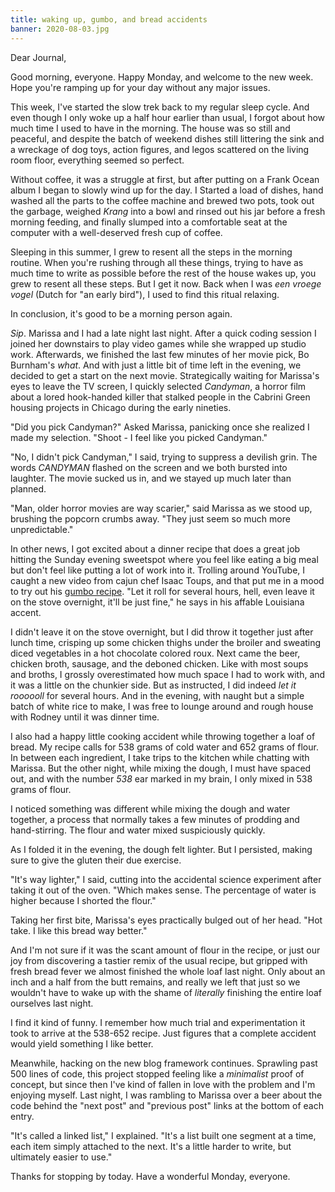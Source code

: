 ```yaml
---
title: waking up, gumbo, and bread accidents
banner: 2020-08-03.jpg
---
```


Dear Journal,

Good morning, everyone.  Happy Monday, and welcome to the new week.
Hope you're ramping up for your day without any major issues.

This week, I've started the slow trek back to my regular sleep cycle.
And even though I only woke up a half hour earlier than usual, I
forgot about how much time I used to have in the morning.  The house
was so still and peaceful, and despite the batch of weekend dishes
still littering the sink and a wreckage of dog toys, action figures,
and legos scattered on the living room floor, everything seemed so
perfect.

Without coffee, it was a struggle at first, but after putting on a
Frank Ocean album I began to slowly wind up for the day.  I Started a
load of dishes, hand washed all the parts to the coffee machine and
brewed two pots, took out the garbage, weighed _Krang_ into a bowl and
rinsed out his jar before a fresh morning feeding, and finally slumped
into a comfortable seat at the computer with a well-deserved fresh cup
of coffee.

Sleeping in this summer, I grew to resent all the steps in the morning
routine.  When you're rushing through all these things, trying to have
as much time to write as possible before the rest of the house wakes
up, you grew to resent all these steps.  But I get it now.  Back when
I was _een vroege vogel_ (Dutch for "an early bird"), I used to find
this ritual relaxing.

In conclusion, it's good to be a morning person again.

_Sip_.  Marissa and I had a late night last night.  After a quick
coding session I joined her downstairs to play video games while she
wrapped up studio work.  Afterwards, we finished the last few minutes
of her movie pick, Bo Burnham's _what_.  And with just a little bit of
time left in the evening, we decided to get a start on the next movie.
Strategically waiting for Marissa's eyes to leave the TV screen, I
quickly selected _Candyman_, a horror film about a lored hook-handed
killer that stalked people in the Cabrini Green housing projects in
Chicago during the early nineties.

"Did you pick Candyman?" Asked Marissa, panicking once she realized I
made my selection.  "Shoot - I feel like you picked Candyman."

"No, I didn't pick Candyman," I said, trying to suppress a devilish
grin.  The words _CANDYMAN_ flashed on the screen and we both bursted
into laughter.  The movie sucked us in, and we stayed up much later
than planned.

"Man, older horror movies are way scarier," said Marissa as we stood
up, brushing the popcorn crumbs away.  "They just seem so much more
unpredictable."

In other news, I got excited about a dinner recipe that does a great
job hitting the Sunday evening sweetspot where you feel like eating a
big meal but don't feel like putting a lot of work into it.  Trolling
around YouTube, I caught a new video from cajun chef Isaac Toups, and
that put me in a mood to try out his [gumbo recipe].  "Let it roll for
several hours, hell, even leave it on the stove overnight, it'll be
just fine," he says in his affable Louisiana accent.

I didn't leave it on the stove overnight, but I did throw it together
just after lunch time, crisping up some chicken thighs under the
broiler and sweating diced vegetables in a hot chocolate colored roux.
Next came the beer, chicken broth, sausage, and the deboned chicken.
Like with most soups and broths, I grossly overestimated how much
space I had to work with, and it was a little on the chunkier side.
But as instructed, I did indeed _let it roooooll_ for several hours.
And in the evening, with naught but a simple batch of white rice to
make, I was free to lounge around and rough house with Rodney until it
was dinner time.

I also had a happy little cooking accident while throwing together a
loaf of bread.  My recipe calls for 538 grams of cold water and 652
grams of flour.  In between each ingredient, I take trips to the
kitchen while chatting with Marissa.  But the other night, while
mixing the dough, I must have spaced out, and with the number _538_
ear marked in my brain, I only mixed in 538 grams of flour.

I noticed something was different while mixing the dough and water
together, a process that normally takes a few minutes of prodding and
hand-stirring.  The flour and water mixed suspiciously quickly.

As I folded it in the evening, the dough felt lighter.  But I
persisted, making sure to give the gluten their due exercise.

"It's way lighter," I said, cutting into the accidental science
experiment after taking it out of the oven.  "Which makes sense.  The
percentage of water is higher because I shorted the flour."

Taking her first bite, Marissa's eyes practically bulged out of her
head.  "Hot take.  I like this bread way better."

And I'm not sure if it was the scant amount of flour in the recipe, or
just our joy from discovering a tastier remix of the usual recipe, but
gripped with fresh bread fever we almost finished the whole loaf last
night.  Only about an inch and a half from the butt remains, and
really we left that just so we wouldn't have to wake up with the shame
of _literally_ finishing the entire loaf ourselves last night.

I find it kind of funny.  I remember how much trial and
experimentation it took to arrive at the 538-652 recipe.  Just figures
that a complete accident would yield something I like better.

Meanwhile, hacking on the new blog framework continues.  Sprawling
past 500 lines of code, this project stopped feeling like a
_minimalist_ proof of concept, but since then I've kind of fallen in
love with the problem and I'm enjoying myself.  Last night, I was
rambling to Marissa over a beer about the code behind the "next post"
and "previous post" links at the bottom of each entry.

"It's called a linked list," I explained.  "It's a list built one
segment at a time, each item simply attached to the next.  It's a
little harder to write, but ultimately easier to use."

Thanks for stopping by today.  Have a wonderful Monday, everyone.

[gumbo recipe]: https://youtu.be/76JXtB7JFQY
